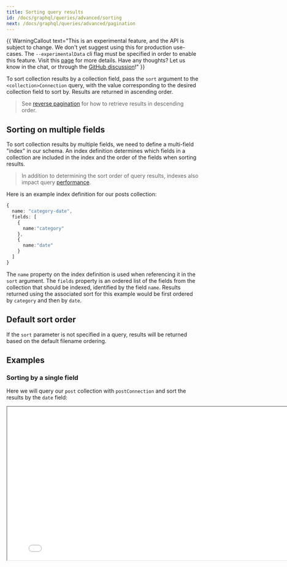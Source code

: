 ```yaml
---
title: Sorting query results
id: /docs/graphql/queries/advanced/sorting
next: /docs/graphql/queries/advanced/pagination
---
```


{{ WarningCallout text="This is an experimental feature, and the API is subject to change. We don't yet suggest using this for production use-cases. The `--experimentalData` cli flag must be specified in order to enable this feature. Visit this [page](/docs/tina-cloud/data-layer/#enabling-the-data-layer) for more details. Have any thoughts? Let us know in the chat, or through the [GitHub discussion](https://github.com/tinacms/tinacms/discussions/2811)!" }}

To sort collection results by a collection field, pass the `sort` argument to the `<collection>Connection` query, with the value corresponding to the desired collection field to sort by. Results are returned in ascending order.

> See [reverse pagination](/docs/graphql/queries/advanced/pagination/) for how to retrieve results in descending order.

## Sorting on multiple fields

To sort collection results by multiple fields, we need to define a multi-field "index" in our schema. An index definition determines which fields in a collection are included in the index and the order of the fields when sorting results.

> In addition to determining the sort order of query results, indexes also impact query [performance](/docs/graphql/queries/advanced/performance/).

Here is an example index definition for our posts collection:

```ts
{
  name: "category-date",
  fields: [
    {
      name:"category"
    },
    {
      name:"date"
    }
  ]
}
```

The `name` property on the index definition is used when referencing it in the `sort` argument. The `fields` property is an ordered list of the fields from the collection that should be indexed, identified by the field `name`. Results returned using the associated sort for this example would be first ordered by `category` and then by `date`.

## Default sort order

If the `sort` parameter is not specified in a query, results will be returned based on the default filename ordering.

## Examples

### Sorting by a single field

Here we will query our `post` collection with `postConnection` and sort the results by the `date` field:

<iframe width="800" height="400" loading="lazy" src="/api/graphiql/?query=%7B%0A%20%20postConnection(sort%3A%20%22date%22)%20%7B%0A%20%20%20%20edges%20%7B%0A%20%20%20%20%20%20node%20%7B%0A%20%20%20%20%20%20%20%20id%0A%20%20%20%20%20%20%20%20title%0A%20%20%20%20%20%20%20%20date%0A%20%20%20%20%20%20%7D%0A%20%20%20%20%7D%0A%20%20%7D%0A%7D%0A" />

### Sorting by multiple fields

Here we will query our `post` collection with `postConnection` and sort the results first by `category` and then by `date` using the multi-field index named `category-date`:

<iframe width="800" height="400" loading="lazy" src="http://localhost:3000/api/graphiql/?query=%7B%0A%20%20postConnection(sort%3A%20%22category-date%22)%20%7B%0A%20%20%20%20edges%20%7B%0A%20%20%20%20%20%20node%20%7B%0A%20%20%20%20%20%20%20%20id%0A%20%20%20%20%20%20%20%20title%0A%20%20%20%20%20%20%20%20category%0A%20%20%20%20%20%20%20%20date%0A%20%20%20%20%20%20%7D%0A%20%20%20%20%7D%0A%20%20%7D%0A%7D%0A" />
